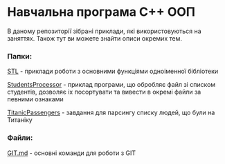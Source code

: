 # Навчальна програма С++ ООП

В даному репозиторії зібрані приклади, які використовуються на заняттях. Також тут ви можете знайти описи окремих тем.


### Папки:
[STL](/Korzhak/CPP/tree/main/STL) - приклади роботи з основними функціями одноіменної бібліотеки

[StudentsProcessor](/Korzhak/CPP/tree/main/StudentsProcessor) - приклад програми, що обробляє файл зі списком студентів, 
дозволяє іх посортувати та вивести в окремі файли за певними ознаками

[TitanicPassengers](/Korzhak/CPP/tree/main/TitanicPassengers) - завдання для парсингу списку людей, що були на Титаніку


### Файли:

[GIT.md](/Korzhak/CPP/blob/main/GIT.md) - основні команди для роботи з GIT
